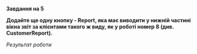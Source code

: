 **Завдання на 5**

**Додайте ще одну кнопку - Report, яка має виводити у нижній частині вікна звіт за клієнтами такого ж виду, як у роботі номер 8 (див. CustomerReport).**

*Результат роботи*

